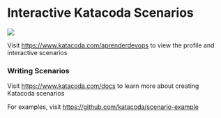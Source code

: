 # Interactive Katacoda Scenarios

[![](http://shields.katacoda.com/katacoda/aprenderdevops/count.svg)](https://www.katacoda.com/aprenderdevops "Get your profile on Katacoda.com")

Visit https://www.katacoda.com/aprenderdevops to view the profile and interactive scenarios

### Writing Scenarios
Visit https://www.katacoda.com/docs to learn more about creating Katacoda scenarios

For examples, visit https://github.com/katacoda/scenario-example
